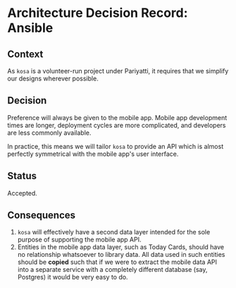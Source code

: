 # Architecture Decision Record: Ansible

## Context

As `kosa` is a volunteer-run project under Pariyatti, it requires that we simplify our designs wherever possible.

## Decision

Preference will always be given to the mobile app. Mobile app development times are longer, deployment cycles are more complicated, and developers are less commonly available.

In practice, this means we will tailor `kosa` to provide an API which is almost perfectly symmetrical with the mobile app's user interface.

## Status

Accepted.

## Consequences

1. `kosa` will effectively have a second data layer intended for the sole purpose of supporting the mobile app API.
2. Entities in the mobile app data layer, such as Today Cards, should have no relationship whatsoever to library data. All data used in such entities should be **copied** such that if we were to extract the mobile data API into a separate service with a completely different database (say, Postgres) it would be very easy to do.
